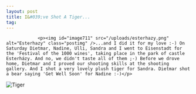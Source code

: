 ```yaml
---
layout: post
title: I&#039;ve Shot A Tiger...
tag: 
---
```



                <p><img id="image711" src="/uploads/esterhazy.png" alt="Esterhazy" class="postimg" />...and I did it for my love :-) On Saturday Dietmar, Nadine, Ulli, Sandra and I went to Eisenstadt for the 'Festival of the 1000 wines', taking place in the park of castle Esterházy. And no, we didn't taste all of them ;-) Before we drove home, Dietmar and I proved our shooting skills at the shooting gallery. And I shot a very lovely plush tiger for Sandra. Dietmar shot a bear saying 'Get Well Soon' for Nadine :-)</p>
<img id="image713" src="/uploads/tiger.png" alt="Tiger" />
            
